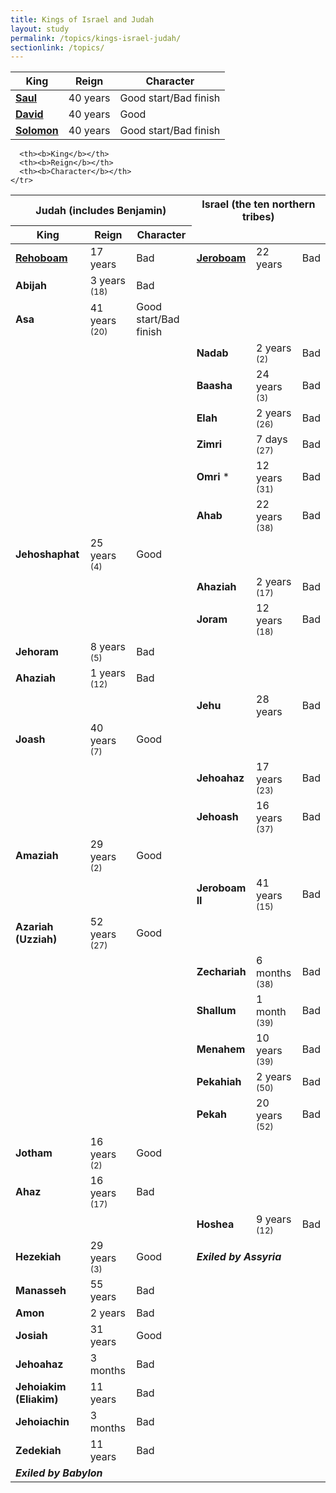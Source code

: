 ```yaml
---
title: Kings of Israel and Judah
layout: study
permalink: /topics/kings-israel-judah/
sectionlink: /topics/
---
```


<table>
  <thead>
    <tr>
      <th><b>King</b></th>
      <th><b>Reign</b></th>
      <th><b>Character</b></th>
    </tr>
  </thead>
  <tbody>
    <tr>
      <td><a href="{{ site.baseurl }}/people/king-saul-son-of-kish/"><b>Saul</b></a></td>
      <td>40 years</td>
      <td class="warning">Good start/Bad finish</td>
    </tr>
    <tr>
      <td><a href="{{ site.baseurl }}/people/king-david-son-of-jesse/"><b>David</b></a></td>
      <td>40 years</td>
      <td class="success">Good</td>
    </tr>
    <tr>
      <td><a href="{{ site.baseurl }}/people/king-solomon-son-of-king-david/"><b>Solomon</b></a></td>
      <td>40 years</td>
      <td class="warning">Good start/Bad finish</td>
    </tr>
  </tbody>
</table>

<table>
  <thead>
    <tr>
      <th colspan="3">Judah (includes Benjamin)</th>
      <th colspan="3">Israel (the ten northern tribes)</th>
    </tr>
    <tr>
      <th><b>King</b></th>
      <th><b>Reign</b></th>
      <th><b>Character</b></th>

      <th><b>King</b></th>
      <th><b>Reign</b></th>
      <th><b>Character</b></th>
    </tr>
  </thead>
  <tbody>
    <tr>
      <td><a href="{{ site.baseurl }}/people/king-rehoboam-son-of-king-solomon/"><b>Rehoboam</b></a></td>
      <td>17 years</td>
      <td class="danger">Bad</td>
      <td><a href="{{ site.baseurl }}/people/king-jeroboam-son-of-nebat/"><b>Jeroboam</b></a></td>
      <td>22 years</td>
      <td class="danger">Bad</td>
    </tr>
    <tr>
      <td><b>Abijah</b></td>
      <td>3 years <small>(18)</small></td>
      <td class="danger">Bad</td>
      <td colspan="2"></td>
      <td class="danger"></td>
    </tr>
    <tr>
      <td><b>Asa</b></td>
      <td>41 years <small>(20)</small></td>
      <td class="warning">Good start/Bad finish</td>
      <td colspan="2"></td>
      <td class="danger"></td>
    </tr>
    <tr>
      <td colspan="2"></td>
      <td class="warning"></td>
      <td><b>Nadab</b></td>
      <td>2 years <small>(2)</small></td>
      <td class="danger">Bad</td>
    </tr>
    <tr>
      <td colspan="2"></td>
      <td class="warning"></td>
      <td><b>Baasha</b></td>
      <td>24 years <small>(3)</small></td>
      <td class="danger">Bad</td>
    </tr>
    <tr>
      <td colspan="2"></td>
      <td class="warning"></td>
      <td><b>Elah</b></td>
      <td>2 years <small>(26)</small></td>
      <td class="danger">Bad</td>
    </tr>
    <tr>
      <td colspan="2"></td>
      <td class="warning"></td>
      <td><b>Zimri</b></td>
      <td>7 days <small>(27)</small></td>
      <td class="danger">Bad</td>
    </tr>
    <tr>
      <td colspan="2"></td>
      <td class="warning"></td>
      <td><b>Omri</b> *</td>
      <td>12 years <small>(31)</small></td>
      <td class="danger">Bad</td>
    </tr>
    <tr>
      <td colspan="2"></td>
      <td class="warning"></td>
      <td><b>Ahab</b></td>
      <td>22 years <small>(38)</small></td>
      <td class="danger">Bad</td>
    </tr>
    <tr>
      <td><b>Jehoshaphat</b></td>
      <td>25 years <small>(4)</small></td>
      <td class="success">Good</td>
      <td colspan="2"></td>
      <td class="danger"></td>
    </tr>
    <tr>
      <td colspan="2"></td>
      <td class="success"></td>
      <td><b>Ahaziah</b></td>
      <td>2 years <small>(17)</small></td>
      <td class="danger">Bad</td>
    </tr>
    <tr>
      <td colspan="2"></td>
      <td class="success"></td>
      <td><b>Joram</b></td>
      <td>12 years <small>(18)</small></td>
      <td class="danger">Bad</td>
    </tr>
    <tr>
      <td><b>Jehoram</b></td>
      <td>8 years <small>(5)</small></td>
      <td class="danger">Bad</td>
      <td colspan="2"></td>
      <td class="danger"></td>
    </tr>
    <tr>
      <td><b>Ahaziah</b></td>
      <td>1 years <small>(12)</small></td>
      <td class="danger">Bad</td>
      <td colspan="2"></td>
      <td class="danger"></td>
    </tr>
    <tr>
      <td colspan="2"></td>
      <td class="danger"></td>
      <td><b>Jehu</b></td>
      <td>28 years</td>
      <td class="danger">Bad</td>
    </tr>
    <tr>
      <td><b>Joash</b></td>
      <td>40 years <small>(7)</small></td>
      <td class="success">Good</td>
      <td colspan="2"></td>
      <td class="danger"></td>
    </tr>
    <tr>
      <td colspan="2"></td>
      <td class="success"></td>
      <td><b>Jehoahaz</b></td>
      <td>17 years <small>(23)</small></td>
      <td class="danger">Bad</td>
    </tr>
    <tr>
      <td colspan="2"></td>
      <td class="success"></td>
      <td><b>Jehoash</b></td>
      <td>16 years <small>(37)</small></td>
      <td class="danger">Bad</td>
    </tr>
    <tr>
      <td><b>Amaziah</b></td>
      <td>29 years <small>(2)</small></td>
      <td class="success">Good</td>
      <td colspan="2"></td>
      <td class="danger"></td>
    </tr>
    <tr>
      <td colspan="2"></td>
      <td class="success"></td>
      <td><b>Jeroboam II</b></td>
      <td>41 years <small>(15)</small></td>
      <td class="danger">Bad</td>
    </tr>
    <tr>
      <td><b>Azariah (Uzziah)</a></td>
      <td>52 years <small>(27)</small></td>
      <td class="success">Good</td>
      <td colspan="2"></td>
      <td class="danger"></td>
    </tr>
    <tr>
      <td colspan="2"></td>
      <td class="success"></td>
      <td><b>Zechariah</b></td>
      <td>6 months <small>(38)</small></td>
      <td class="danger">Bad</td>
    </tr>
    <tr>
      <td colspan="2"></td>
      <td class="success"></td>
      <td><b>Shallum</b></td>
      <td>1 month <small>(39)</small></td>
      <td class="danger">Bad</td>
    </tr>
    <tr>
      <td colspan="2"></td>
      <td class="success"></td>
      <td><b>Menahem</b></td>
      <td>10 years <small>(39)</small></td>
      <td class="danger">Bad</td>
    </tr>
    <tr>
      <td colspan="2"></td>
      <td class="success"></td>
      <td><b>Pekahiah</b></td>
      <td>2 years <small>(50)</small></td>
      <td class="danger">Bad</td>
    </tr>
    <tr>
      <td colspan="2"></td>
      <td class="success"></td>
      <td><b>Pekah</b></td>
      <td>20 years <small>(52)</small></td>
      <td class="danger">Bad</td>
    </tr>
    <tr>
      <td><b>Jotham</b></td>
      <td>16 years <small>(2)</small></td>
      <td class="success">Good</td>
      <td colspan="2"></td>
      <td class="danger"></td>
    </tr>
    <tr>
      <td><b>Ahaz</b></td>
      <td>16 years <small>(17)</small></td>
      <td class="danger">Bad</td>
      <td colspan="2"></td>
      <td class="danger"></td>
    </tr>
    <tr>
      <td colspan="2"></td>
      <td class="danger"></td>
      <td><b>Hoshea</b></td>
      <td>9 years <small>(12)</small></td>
      <td class="danger">Bad</td>
    </tr>
    <tr>
      <td><b>Hezekiah</b></td>
      <td>29 years <small>(3)</small></td>
      <td class="success">Good</td>
      <td colspan="2" class="text-center"><b><em>Exiled by Assyria</em></b></td>
      <td class="danger"></td>
    </tr>
    <tr>
      <td><b>Manasseh</b></td>
      <td>55 years</td>
      <td class="danger">Bad</td>
      <td colspan="3"></td>
    </tr>
    <tr>
      <td><b>Amon</b></td>
      <td>2 years</td>
      <td class="danger">Bad</td>
      <td colspan="3"></td>
    </tr>
    <tr>
      <td><b>Josiah</b></td>
      <td>31 years</td>
      <td class="success">Good</td>
      <td colspan="3"></td>
    </tr>
    <tr>
      <td><b>Jehoahaz</b></td>
      <td>3 months</td>
      <td class="danger">Bad</td>
      <td colspan="3"></td>
    </tr>
    <tr>
      <td><b>Jehoiakim (Eliakim)</a></td>
      <td>11 years</td>
      <td class="danger">Bad</td>
      <td colspan="3"></td>
    </tr>
    <tr>
      <td><b>Jehoiachin</b></td>
      <td>3 months</td>
      <td class="danger">Bad</td>
      <td colspan="3"></td>
    </tr>
    <tr>
      <td><b>Zedekiah</b></td>
      <td>11 years</td>
      <td class="danger">Bad</td>
      <td colspan="3"></td>
    </tr>
    <tr>
      <td colspan="2" class="text-center"><b><em>Exiled by Babylon</em></b></td>
      <td class="danger"></td>
      <td colspan="3"></td>
    </tr>
  </tbody>
</table>
